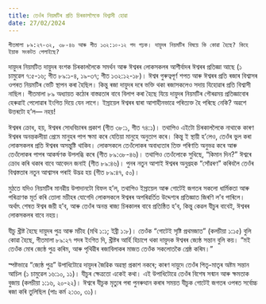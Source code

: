 ```yaml
---
title: তেওঁৰ নিয়মটিৰ প্ৰতি চিৰকাললৈকে বিশ্বাসী হোৱা
date: 27/02/2024
---
```


`গীতমালা ৮৯:২৭-৩২, ৩৮-৪৬ আৰু গীত ১৩২:১০-১২ পদ পঢ়ক। দায়ুদৰ নিয়মটিৰ বিষয়ে কি কোৱা হৈছে? কিহে ইয়াক সংকটত পেলাইছে?`

দায়ুদৰ নিয়মটিত দায়ুদৰ বংশক চিৰকাললৈকে সমৰ্থন আৰু ঈশ্বৰৰ লোকসকলৰ আশীৰ্বাদৰ ঈশ্বৰৰ প্ৰতিজ্ঞা আছে (১ চামুৱেল ৭:৫-১৬; গীত ৮৯:১-৪, ১৯-৩৭; গীত ১৩২:১২-১৮)। ঈশ্বৰ গুৰুত্বপূৰ্ণ শপত আৰু ঈশ্বৰৰ প্ৰতি ৰজাৰ বিশ্বাসৰ ওপৰত নিয়মটিৰ ভেটি স্থাপন কৰা হৈছিল। কিন্তু ৰজা দায়ুদৰ দৰে ভক্তি থকা ৰজাসকলেও সদায় যিহোৱাৰ প্ৰতি বিশ্বাসী নাছিল। গীতমালা ৮৯ অধ্যায়ত কঠোৰ বাস্তৱতাৰ বাবে বিলাপ কৰা হৈছে যিয়ে দায়ুদৰ নিয়মটিৰ গৌৰৱময় প্ৰতিজ্ঞাবোৰ হেৰুৱাই পেলোৱাৰ ইংগিত দিয়ে যেন লাগে। ইস্ৰায়েল ঈশ্বৰৰ দ্বাৰা আশাহীনভাৱে পৰিত্যক্ত হৈ পৰিছে নেকি? অৱশে উত্তৰটো হ’ল— নহয়!

ঈশ্বৰৰ ক্ৰোধ, হয়, ঈশ্বৰৰ সোধবিচাৰৰ প্ৰকাশ (গীত ৩৮:১, গীত ৭৪:১)। তথাপিও এইটো চিৰকাললৈকে নাথাকে কাৰণ ঈশ্বৰৰ অনন্তকলীয়া প্ৰেমে মানুহৰ পাপ ক্ষমা কৰে যেতিয়া মানুহে অনুতাপ কৰে। কিন্তু ই স্থায়ী হ’লেও, তেওঁৰ ভুল কৰা লোকসকলৰ প্ৰতি ঈশ্বৰৰ অসন্তুষ্টি থাকিব। লোকসকলে তেওঁলোকৰ অবাধ্যতাৰ তিক্ত পৰিণতি অনুভৱ কৰে আৰু তেওঁলোকৰ পাপৰ আকৰ্ষণক উপলব্ধি কৰে (গীত ৮৯:৩৮-৪৬)। তথাপিও তেওঁলোকে সুধিছে, “কিমান দিন?” ঈশ্বৰে ক্ৰোধ কৰি থকাৰ বাবে আবেদন জনাই (গীত ৮৯:৪৬)। পুনৰ নতুন আশাই ঈশ্বৰৰ অনুগ্ৰহক “সোঁৱৰণ” কৰিবলৈ তেওঁৰ বিশ্বস্ততাৰ নতুন আশ্বাসৰ পৰাই উদ্ভৱ হয় (গীত ৮৯:৪৭, ৫০)।

মুঠতে যদিও নিয়মটিৰ মানৱীয় উপাদানটো বিফল হ’ল, তথাপিও ইস্ৰায়েল আৰু গোটেই জগতৰ সকলো ধাৰ্মিকতা আৰু পৰিত্ৰাণক মূৰ্ত কৰি তোলা মচীহৰ যোগেদি লোকসকলে ঈশ্বৰৰ অপৰিৱৰ্তিত উদ্দেশ্যৰ প্ৰতিজ্ঞাত জিৰণি ল’ব পাৰিলে। অৰ্থাৎ শেষত ঈশ্বৰ জয়ী হ’ব, আৰু তেওঁৰ অনন্ত ৰাজ্য চিৰকালৰ বাবে প্ৰতিষ্ঠিত হ’ব, কিন্তু কেৱল যীচুৰ বাবেই, ঈশ্বৰৰ লোকসকলৰ বাবে নহয়।

যীচু খ্ৰীষ্ট হৈছে দায়ুদৰ পুত্ৰ আৰু মচীহ (মথি ১:১; ইব্ৰী ১:৮)। তেওঁক “গোটেই সৃষ্টি প্ৰথমজাত” (কলচীয়া ১:১৫) বুলি কোৱা হৈছে, গীতমালা ৮৯:২৭ পদৰ ইংগিত দি, খ্ৰীষ্টৰ আর্হি হিচাপে থকা দায়ুদক ঈশ্বৰৰ জ্যেষ্ঠ সন্তান বুলি কয়। “মই তেওঁক মোৰ জ্যেষ্ঠ পুত্ৰ কৰিম, আৰু পৃথিৱীৰ ৰজাবিলাকৰ মাজত তেওঁক সকলোতকৈ শ্ৰেষ্ঠ কৰিম।”

স্পষ্টভাৱে “জ্যেষ্ঠ পুত্ৰ” উপাধিটোৱে দায়ুদৰ জৈৱিক অৱস্থা প্ৰকাশ নকৰে; কাৰণ দায়ুদে তেওঁৰ পিতৃ-মাতৃৰ অষ্টম সন্তান আচিল (১ চামুৱেল ১৬:১০, ১১)। যীচুৰ ক্ষেত্ৰতো একেই কথা। এই উপাধিটোৱে তেওঁৰ বিশেষ সন্মান আৰু ক্ষমতাক বুজায় (কলচীয়া ১:১৬, ২০-২২)। ঈশ্বৰে যীচুক মৃত্যুৰ পৰা পুনৰুত্থান কৰাৰ সময়ত যীচুক গোটেই জগতৰ ওপৰত সৰ্বোচ্চ ৰজা কৰি তুলিছিল (পাঃ কৰ্ম ২:৩০, ৩১)।